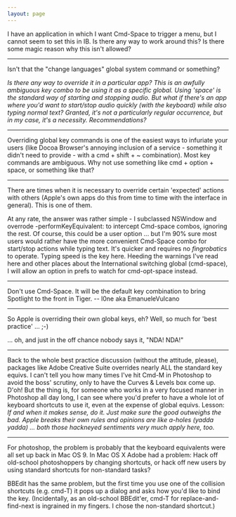 ```yaml
---
layout: page
---
```




I have an application in which I want Cmd-Space to trigger a menu, but I cannot seem to set this in IB. Is there any way to work around this? Is there some magic reason why this isn't allowed?

----

Isn't that the "change languages" global system command or something?

*Is there any way to override it in a particular app? This is an awfully ambiguous key combo to be using it as a specific global. Using 'space' is the standard way of starting and stopping audio. But what if there's an app where you'd want to start/stop audio quickly (with the keyboard) while also typing normal text? Granted, it's not a particularly regular occurrence, but in my case, it's a necessity. Recommendations?*

----

Overriding global key commands is one of the easiest ways to infuriate your users (like Docoa Browser's annoying inclusion of a service - something it didn't need to provide - with a cmd + shift + ~ combination).  Most key commands are ambiguous.  Why not use something like cmd + option + space, or something like that?

----

There are times when it is necessary to override certain 'expected' actions with others (Apple's own apps do this from time to time with the interface in general). This is one of them.

At any rate, the answer was rather simple - I subclassed NSWindow and overrode     -performKeyEquivalent: to intercept Cmd-space combos, ignoring the rest. Of course, this could be a user option ... but I'm 90% sure most users would rather have the more convenient Cmd-Space combo for start/stop actions while typing text. It's quicker and requires no *fingrobatics* to operate. Typing speed is the key here. Heeding the warnings I've read here and other places about the International switching global (cmd-space), I will allow an option in prefs to watch for  cmd-opt-space instead.

----

Don't use Cmd-Space. It will be the default key combination to bring Spotlight to the front in Tiger. -- l0ne aka EmanueleVulcano

----

So Apple is overriding their own global keys, eh? Well, so much for 'best practice' ... ;-)

... oh, and just in the off chance nobody says it, "NDA! NDA!"

----

Back to the whole best practice discussion (without the attitude, please), packages like Adobe Creative Suite overrides nearly ALL the standard key equivs. I can't tell you how many times I've hit Cmd-M in Photoshop to avoid the boss' scrutiny, only to have the Curves & Levels box come up. D'oh! But the thing is, for someone who works in a very focused manner in Photoshop all day long, I can see where you'd prefer to have a whole lot of keyboard shortcuts to use it, even at the expense of global equivs. Lesson: *If and when it makes sense, do it. Just make sure the good outweighs the bad. Apple breaks their own rules and opinions are like a-holes (yadda yadda) ... both those hackneyed sentiments very much apply here, too.*

----
For photoshop, the problem is probably that the keyboard equivalents were all set up back in Mac OS 9.  In Mac OS X Adobe had a problem: Hack off old-school photoshoppers by changing shortcuts, or hack off new users by using standard shortcuts for non-standard tasks?

BBEdit has the same problem, but the first time you use one of the collision shortcuts (e.g. cmd-T) it pops up a dialog and asks how you'd like to bind the key.  (Incidentally, as an old-school BBEdit'er, cmd-T for replace-and-find-next is ingrained in my fingers.  I chose the non-standard shortcut.)
